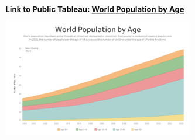 ## Link to Public Tableau: [World Population by Age](https://public.tableau.com/app/profile/elmoallistair/viz/WorldPopulationbyAge_16702152984220/Dashboard)

![preview](World_Population_by_Age.png)